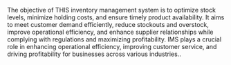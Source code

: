 The objective of THIS inventory management system is to optimize stock levels, minimize holding costs, and ensure timely product availability. 
It aims to meet customer demand efficiently, reduce stockouts and overstock, improve operational efficiency, and enhance supplier relationships while complying with regulations and maximizing profitability.
IMS plays a crucial role in enhancing operational efficiency, improving customer service, and driving profitability for businesses across various industries..



